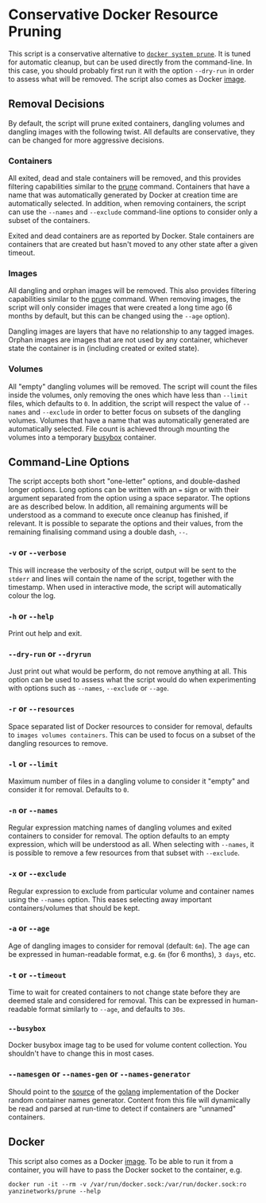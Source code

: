 # Conservative Docker Resource Pruning

This script is a conservative alternative to [`docker system prune`][prune]. It
is tuned for automatic cleanup, but can be used directly from the command-line.
In this case, you should probably first run it with the option `--dry-run` in
order to assess what will be removed. The script also comes as Docker [image].

  [prune]: https://docs.docker.com/engine/reference/commandline/system_prune/
  [image]: https://hub.docker.com/r/yanzinetworks/prune  

## Removal Decisions

By default, the script will prune exited containers, dangling volumes and
dangling images with the following twist. All defaults are conservative, they
can be changed for more aggressive decisions.

### Containers

All exited, dead and stale containers will be removed, and this provides
filtering capabilities similar to the [prune][cprune] command. Containers that
have a name that was automatically generated by Docker at creation time are
automatically selected. In addition, when removing containers, the script can
use the `--names` and `--exclude` command-line options to consider only a subset
of the containers.

Exited and dead containers are as reported by Docker. Stale containers are
containers that are created but hasn't moved to any other state after a given
timeout.

### Images

All dangling and orphan images will be removed. This also provides filtering
capabilities similar to the [prune][iprune] command. When removing images, the
script will only consider images that were created a long time ago (6 months by
default, but this can be changed using the `--age` option).

Dangling images are layers that have no relationship to any tagged images.
Orphan images are images that are not used by any container, whichever state the
container is in (including created or exited state).

### Volumes

All "empty" dangling volumes will be removed. The script will count the files
inside the volumes, only removing the ones which have less than `--limit` files,
which defaults to `0`. In addition, the script will respect the value of
`--names` and `--exclude` in order to better focus on subsets of the dangling
volumes. Volumes that have a name that was automatically generated are
automatically selected. File count is achieved through mounting the volumes into
a temporary [busybox] container.

  [cprune]: https://docs.docker.com/engine/reference/commandline/container_prune/
  [iprune]: https://docs.docker.com/engine/reference/commandline/image_prune/
  [busybox]: https://hub.docker.com/_/busybox

## Command-Line Options

The script accepts both short "one-letter" options, and double-dashed longer
options. Long options can be written with an `=` sign or with their argument
separated from the option using a space separator. The options are as described
below. In addition, all remaining arguments will be understood as a command to
execute once cleanup has finished, if relevant. It is possible to separate the
options and their values, from the remaining finalising command using a double
dash, `--`.


### `-v` or `--verbose`

This will increase the verbosity of the script, output will be sent to the
`stderr` and lines will contain the name of the script, together with the
timestamp. When used in interactive mode, the script will automatically colour
the log.

### `-h` or `--help`

Print out help and exit.

### `--dry-run` or `--dryrun`

Just print out what would be perform, do not remove anything at all. This option
can be used to assess what the script would do when experimenting with options
such as `--names`, `--exclude` or `--age`.

### `-r` or `--resources`

Space separated list of Docker resources to consider for removal, defaults to
`images volumes containers`. This can be used to focus on a subset of the
dangling resources to remove.

### `-l` or `--limit`

Maximum number of files in a dangling volume to consider it "empty" and consider
it for removal. Defaults to `0`.

### `-n` or `--names`

Regular expression matching names of dangling volumes and exited containers to
consider for removal. The option defaults to an empty expression, which will be
understood as all. When selecting with `--names`, it is possible to remove a few
resources from that subset with `--exclude`.

### `-x` or `--exclude`

Regular expression to exclude from particular volume and container names using
the `--names` option. This eases selecting away important containers/volumes
that should be kept.

### `-a` or `--age`

Age of dangling images to consider for removal (default: `6m`). The age can be
expressed in human-readable format, e.g. `6m` (for 6 months), `3 days`, etc.

### `-t` or `--timeout`

Time to wait for created containers to not change state before they are deemed
stale and considered for removal. This can be expressed in human-readable format
similarly to `--age`, and defaults to `30s`.

### `--busybox`

Docker busybox image tag to be used for volume content collection. You shouldn't
have to change this in most cases.

### `--namesgen` or `--names-gen` or `--names-generator`

Should point to the [source] of the [golang] implementation of the Docker random
container names generator. Content from this file will dynamically be read and
parsed at run-time to detect if containers are "unnamed" containers.

  [source]: https://raw.githubusercontent.com/moby/moby/master/pkg/namesgenerator/names-generator.go
  [golang]: https://golang.org/

## Docker

This script also comes as a Docker [image]. To be able to run it from a
container, you will have to pass the Docker socket to the container, e.g.

```shell
docker run -it --rm -v /var/run/docker.sock:/var/run/docker.sock:ro yanzinetworks/prune --help
```